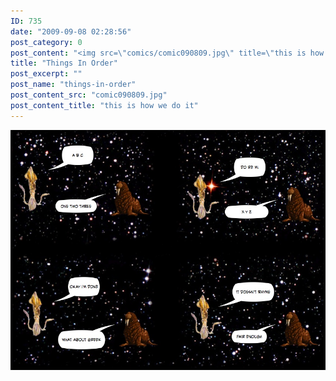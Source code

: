 ```yaml
---
ID: 735
date: "2009-09-08 02:28:56"
post_category: 0
post_content: "<img src=\"comics/comic090809.jpg\" title=\"this is how we do it\" />"
title: "Things In Order"
post_excerpt: ""
post_name: "things-in-order"
post_content_src: "comic090809.jpg"
post_content_title: "this is how we do it"
---
```



[![this is how we do it](/comics-hi-res/comic090809.jpg)](/comics-hi-res/comic090809.jpg "this is how we do it")
